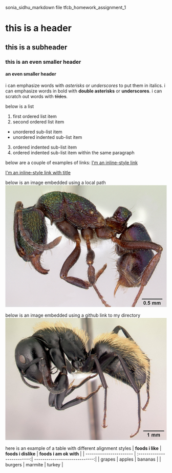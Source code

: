 sonia_sidhu_markdown file
tfcb_homework_assignment_1
# this is a header
## this is a subheader
### this is an even smaller header
#### an even smaller header

i can emphasize words with *asterisks* or _underscores_ to put them in italics.
i can emphasize words in bold with **double asterisks** or __underscores__.
i can scratch out words with ~~tildes~~.

below is a list
1. first ordered list item
2. second ordered list item
  * unordered sub-list item
   * unordered indented sub-list item  
   3. ordered indented sub-list item  
   4. ordered indented sub-list item within the same paragraph

below are a couple of examples of links:
[I'm an inline-style link](https://www.google.com)

[I'm an inline-style link with title](https://smittenkitchen.com/ "Smitten Kitchen Food Blog")

below is an image embedded using a local path
![rhytidoponera_metallica](images/casent0172345_rhytidoponera_metallica.jpg "rhytidoponera_metallica")

below is an image embedded using a github link to my directory
![camponotus_darwinii](https://github.com/soniabsidhu/tfcb-homework01/blob/main/images/casent0191696_camponotus_darwinii.jpg "camponotus_darwinii")

here is an example of a table with different alignment styles
| **foods i like**        | **foods i dislike**        | **foods i am ok with**        |
| ----------------------- | :-------------------------:| -----------------------------:|
| grapes                  | apples                     | bananas                       |
| burgers                 | marmite                    | turkey                        |